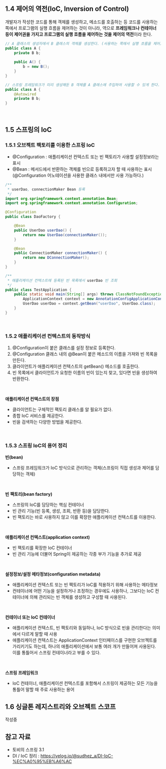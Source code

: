 ## 1.4 제어의 역전(IoC, Inversion of Control)
개발자가 작성한 코드를 통해 객체를 생성하고, 메소드를 호출하는 등 코드를 사용하는 쪽에서 프로그램의 실행 흐름을 제어하는 것이 아니라, 역으로 **프레임워크나 컨테이너 등이 제어권을 가지고 프로그램의 실행 흐름을 제어하는 것을 제어의 역전**이라 한다.
```java
// A 클래스의 생성자에서 B 클래스의 객체를 생성한다. (사용하는 쪽에서 실행 흐름을 제어)
public class A {
    private B b;
	
    public A() {
        b = new B();
    }
}

// 스프링 프레임워크가 미리 생성해둔 B 객체를 A 클래스에 주입하여 사용할 수 있게 한다. (프레임워크에서 실행 흐름을 제어)
public class A {
    @Autowired
    private B b;
}
```

<br>

## 1.5 스프링의 IoC
### 1.5.1 오브젝트 팩토리를 이용한 스프링 IoC

- @Configuration : 애플리케이션 컨텍스트 또는 빈 팩토리가 사용할 설정정보라는 표시
- @Bean : 메서드에서 반환하는 객체를 빈으로 등록하고자 할 때 사용하는 표시(@Configuration 어노테이션을 사용한 클래스 내에서만 사용 가능하다.)

```java
/**
 * userDao, connectionMaker Bean 등록
 */
import org.springframework.context.annotation.Bean;
import org.springframework.context.annotation.Configuration;

@Configuration
public class DaoFactory {

    @Bean
    public UserDao userDao() {
        return new UserDao(connectionMaker());
    }

    @Bean
    public ConnectionMaker connectionMaker() {
        return new DConnectionMaker();
    }
}
```
```java
/**
 * 애플리케이션 컨텍스트에 등록된 빈 목록에서 userDao 빈 조회
 */
public class TestApplication {
    public static void main(String[] args) throws ClassNotFoundException, SQLException {
        ApplicationContext context = new AnnotationConfigApplicationContext(DaoFactory.class);
        UserDao userDao = context.getBean("userDao", UserDao.class);
    }
}
```

<br>

### 1.5.2 애플리케이션 컨텍스트의 동작방식

1. @Configuration이 붙은 클래스를 설정 정보로 등록한다.
2. @Configuration 클래스 내의 @Bean이 붙은 메소드의 이름을 가져와 빈 목록을 만든다.
3. 클라이언트가 애플리케이션 컨텍스트의 getBean() 메소드를 호출한다.
4. 빈 목록에서 클라이언트가 요청한 이름의 빈이 있는지 찾고, 있다면 빈을 생성하여 반환한다.

<br>

**애플리케이션 컨텍스트의 장점**
- 클라이언트는 구체적인 팩토리 클래스를 알 필요가 없다.
- 종합 IoC 서비스를 제공한다.
- 빈을 검색하는 다양한 방법을 제공한다.

<br>

### 1.5.3 스프링 IoC의 용어 정리
**빈(bean)**
- 스프링 프레임워크가 IoC 방식으로 관리하는 객체(스프링이 직접 생성과 제어를 담당하는 객체)

<br>

**빈 팩토리(bean factory)**
- 스프링의 IoC를 담당하는 핵심 컨테이너
- 빈 관리 기능(빈 등록, 생성, 조회, 반환 등)을 담당한다.
- 빈 팩토리는 바로 사용하지 않고 이를 확장한 애플리케이션 컨텍스트를 이용한다. 

<br>

**애플리케이션 컨텍스트(application context)**
- 빈 팩토리를 확장한 IoC 컨테이너
- 빈 관리 기능에 더불어 Spring이 제공하는 각종 부가 기능을 추가로 제공

<br>

**설정정보/설정 메타정보(configuration metadata)**
- 애플리케이션 컨텍스트 또는 빈 팩토리가 IoC를 적용하기 위해 사용하는 메타정보
- 컨테이너에 어떤 기능을 설정하거나 조정하는 경우에도 사용하나, 그보다는 IoC 컨테이너에 의해 관리되는 빈 객체를 생성하고 구성할 때 사용된다.

<br>

**컨테이너 또는 IoC 컨테이너**
- 애플리케이션 컨텍스트, 빈 팩토리와 동일하나, IoC 방식으로 빈을 관리한다는 의미에서 다르게 말할 때 사용
- 애플리케이션 컨텍스트는 ApplicationContext 인터페이스를 구현한 오브젝트를 가리키기도 하는데, 하나의 애플리케이션에서 보통 여러 개가 만들어져 사용된다. 이를 통틀어서 스프링 컨테이너라고 부를 수 있다.

<br>

**스프링 프레임워크**
- IoC 컨테이너, 애플리케이션 컨텍스트를 포함해서 스프링이 제공하는 모든 기능을 통틀어 말할 때 주로 사용하는 용어

## 1.6 싱글톤 레지스트리와 오브젝트 스코프

작성중

## 참고 자료
- 토비의 스프링 3.1
- DI / IoC 정리 : https://velog.io/@sudhez_a/DI-IoC-%EC%A0%95%EB%A6%AC